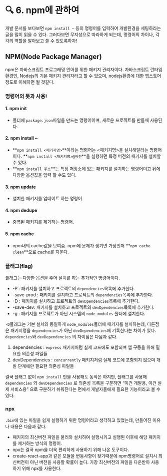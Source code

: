 # 🔍 6. npm에 관하여

개발 문서를 보다보면 `npm install ~` 등의 명령어를 입력하여 개발환경을 세팅하라는 글을 많이 읽을 수 있다. 그러다보면 무지성으로 따라하게 되는데, 명령어의 차이나, 각각의 역할을 알아보고 쓸 수 있도록하자!



## NPM(Node Package Manager)

npm은 자바스크립트 프로그래밍 언어를 위한 패키지 관리자이다. 자바스크립트 런타임 환경인, Nodejs의 기본 패키지 관리자라고 할 수 있으며, nodejs환경에 대한 앱스토어 정도로 이해하면 될 것같다.

### 명령어의 뜻과 사용!

#### 1. npm init

* 폴더에 `package.json`파일을 만드는 명령어이며, 새로운 프로젝트를 만들때 사용된다.

#### 2. npm install \~

* **`npm install <패키지명>`**이라는 명령어는 <패키지명>을 설치해달라는 명령어이다. **`npm install <패키지명>@버전`**을 실행하면 특정 버전의 패키지를 설치할 수 있다.
* **`npm install 주소`**는 특정 저장소에 있는 패키지를 설치하는 명령어이고 뒤에 다양한 옵션값을 입력 할 수도 있다.

#### 3. npm update

* 설치한 패키지를 업데이트 하는 명령어

#### 4. npm dedupe

* 중복된 패키지를 제거하는 명령어.

#### &#x20;5. npm cache

* npm내의 cache값을 보여줌. npm에 문제가 생기면 가장먼저 **`npm cache clean`**으로 cache를 지운다.

### 플래그(flag)

플래그는 다양한 옵션을 주어 설치를 하는 추가적인 명령어이다.

* \-P : 패키지를 설치하고 프로젝트의 `dependencies`목록에 추가한다.
* \-save-prod : 패키지를 설치하고 프로젝트의 `dependencies`목록에 추가한다.
* \-D :  패키지를 설치하고 프로젝트의 `devDpendencies`목록에 추가한다.
* \-save-dev: 패키지를 설치하고 프로젝트의 `devDpendencies`목록에 추가한다.
* \-g : 패키지를 프로젝트가 아닌 시스템의 `node_modules` 폴더에 설치한다.

`-D`플래그는 기본 설치와 동일하게 `node_modules`폴더에 패키지를 설치하는데, 다른점은 패키지명을 `dependencies`가 아닌 `devDependencies`에 기록한다는 차이가 있다. `dependencies`와  `devDependencies` 의 차이점은 다음과 같다.

1. dependencies : `express` 패키지처럼 실제 코드에도 포함되며 앱 구동을 위해 필요한 의존성 파일들
2. devDependencies : `concurrently` 패키지처럼 실제 코드에 포함되지 않으며 개발 단계에만 필요한 의존성 파일들

결국 플래그 없이 `npm install` 만을 사용해도 동작은 하지만, 플래그를 사용해 `dependencies` 와 `devDependencies` 로 의존성 목록을 구분하면 “이건 개발용, 이건 실제 서비스용” 으로 구분하기 쉬워진다는 면에서 개발자들에게 필요한 기능이라고 볼 수 있다.



### npx

`.bin`에 있는 파일을 쉽게 실행하기 위한 명령어라고 생각하고 있었는데, 만들어진 이유나 내용은 다음과 같다.

* 패키지의 최신버전 파일을 불러와 설치하여 실행시키고 실행된 이후에 해당 패키지를 제거하는 방식의 명령어.
* npx는 결국 npm을 더욱 편리하게 사용하기 위해 나온 도구이다.
* create-react-app과 같은 모듈을 변동사항이 잦기때문에 npm명령어로 설치시 최신버전이 아닌 버전을 사용할 확률이 높다. 가장 최신버전의 파일을 다운받아 사용하기 위해 npx를 사용한다.

